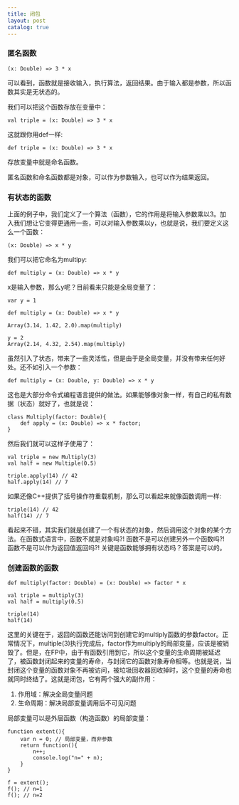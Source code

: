 ```yaml
---
title: 闭包
layout: post
catalog: true
---
```


### 匿名函数

	(x: Double) => 3 * x

可以看到，函数就是接收输入，执行算法，返回结果。由于输入都是参数，所以函数其实是无状态的。

我们可以把这个函数存放在变量中：

	val triple = (x: Double) => 3 * x

这就跟你用def一样:

	def triple = (x: Double) => 3 * x

存放变量中就是命名函数。

匿名函数和命名函数都是对象，可以作为参数输入，也可以作为结果返回。


### 有状态的函数

上面的例子中，我们定义了一个算法（函数），它的作用是将输入参数乘以3。加入我们想让它变得更通用一些，可以对输入参数乘以y，也就是说，我们要定义这么一个函数：

	(x: Double) => x * y

我们可以把它命名为multipy:

	def multiply = (x: Double) => x * y

x是输入参数，那么y呢？目前看来只能是全局变量了：

	var y = 1

	def multiply = (x: Double) => x * y

	Array(3.14, 1.42, 2.0).map(multiply)

	y = 2
	Array(2.14, 4.32, 2.54).map(multiply)

虽然引入了状态，带来了一些灵活性，但是由于是全局变量，并没有带来任何好处。还不如引入一个参数：

	def multiply = (x: Double, y: Double) => x * y

这也是大部分命令式编程语言提供的做法。如果能够像对象一样，有自己的私有数据（状态）就好了，也就是说：

	class Multiply(factor: Double){
		def apply = (x: Double) => x * factor;
	}

然后我们就可以这样子使用了：

	val triple = new Multiply(3)
	val half = new Multiple(0.5)

	triple.apply(14) // 42
	half.apply(14) // 7

如果还像C++提供了括号操作符重载机制，那么可以看起来就像函数调用一样:

	triple(14) // 42
	half(14) // 7

看起来不错，其实我们就是创建了一个有状态的对象，然后调用这个对象的某个方法。在函数式语言中，函数不就是对象吗?! 函数不是可以创建另外一个函数吗?! 函数不是可以作为返回值返回吗?! 关键是函数能够拥有状态吗？答案是可以的。


### 创建函数的函数

	def multiply(factor: Double) = (x: Double) => factor * x

	val triple = multiply(3)
	val half = multiply(0.5)

	triple(14) 
	half(14)

这里的关键在于，返回的函数还能访问到创建它的multiply函数的参数factor。正常情况下，multiple(3)执行完成后，factor作为multiply的局部变量，应该是被销毁了。但是，在FP中，由于有函数引用到它，所以这个变量的生命周期被延迟了，被函数封闭起来的变量的寿命，与封闭它的函数对象寿命相等。也就是说，当封闭这个变量的函数对象不再被访问，被垃圾回收器回收掉时，这个变量的寿命也就同时终结了。这就是闭包，它有两个强大的副作用：

1. 作用域：解决全局变量问题
2. 生命周期：解决局部变量调用后不可见问题

局部变量可以是外层函数（构造函数）的局部变量：

	function extent(){
		var n = 0; // 局部变量，而非参数
		return function(){
			n++;
			console.log("n=" + n);
		}
	}

	f = extent();
	f(); // n=1
	f(); // n=2



